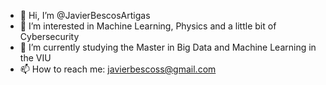 - 👋 Hi, I’m @JavierBescosArtigas
- 👀 I’m interested in Machine Learning, Physics and a little bit of Cybersecurity
- 🌱 I’m currently studying the Master in Big Data and Machine Learning in the VIU
- 📫 How to reach me: javierbescoss@gmail.com

<!---
JavierBescosArtigas/JavierBescosArtigas is a ✨ special ✨ repository because its `README.md` (this file) appears on your GitHub profile.
You can click the Preview link to take a look at your changes.
--->
